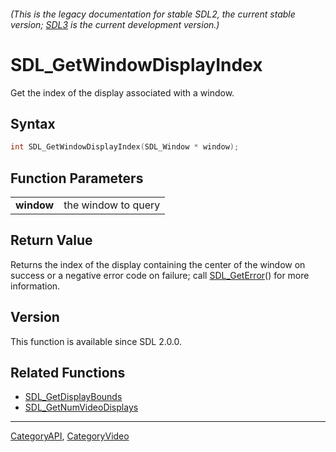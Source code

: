 ###### (This is the legacy documentation for stable SDL2, the current stable version; [SDL3](https://wiki.libsdl.org/SDL3/) is the current development version.)
# SDL_GetWindowDisplayIndex

Get the index of the display associated with a window.

## Syntax

```c
int SDL_GetWindowDisplayIndex(SDL_Window * window);

```

## Function Parameters

|                |                     |
| -------------- | ------------------- |
| **window**     | the window to query |

## Return Value

Returns the index of the display containing the center of the window on
success or a negative error code on failure; call
[SDL_GetError](SDL_GetError)() for more information.

## Version

This function is available since SDL 2.0.0.

## Related Functions

* [SDL_GetDisplayBounds](SDL_GetDisplayBounds)
* [SDL_GetNumVideoDisplays](SDL_GetNumVideoDisplays)

----
[CategoryAPI](CategoryAPI), [CategoryVideo](CategoryVideo)

